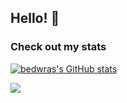 ## Hello! 👋
### Check out my stats



[![bedwras's GitHub stats](https://github-readme-stats.vercel.app/api?username=bedwras)](https://github.com/bedwras/github-readme-stats)

<img src="https://github-readme-stats.vercel.app/api/top-langs?username=bedwras"/>
 

